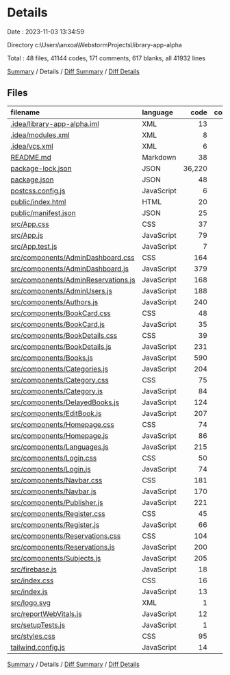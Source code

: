 # Details

Date : 2023-11-03 13:34:59

Directory c:\\Users\\anxoa\\WebstormProjects\\library-app-alpha

Total : 48 files,  41144 codes, 171 comments, 617 blanks, all 41932 lines

[Summary](results.md) / Details / [Diff Summary](diff.md) / [Diff Details](diff-details.md)

## Files
| filename | language | code | comment | blank | total |
| :--- | :--- | ---: | ---: | ---: | ---: |
| [.idea/library-app-alpha.iml](/.idea/library-app-alpha.iml) | XML | 13 | 0 | 0 | 13 |
| [.idea/modules.xml](/.idea/modules.xml) | XML | 8 | 0 | 0 | 8 |
| [.idea/vcs.xml](/.idea/vcs.xml) | XML | 6 | 0 | 0 | 6 |
| [README.md](/README.md) | Markdown | 38 | 0 | 33 | 71 |
| [package-lock.json](/package-lock.json) | JSON | 36,220 | 0 | 1 | 36,221 |
| [package.json](/package.json) | JSON | 48 | 0 | 1 | 49 |
| [postcss.config.js](/postcss.config.js) | JavaScript | 6 | 0 | 1 | 7 |
| [public/index.html](/public/index.html) | HTML | 20 | 23 | 1 | 44 |
| [public/manifest.json](/public/manifest.json) | JSON | 25 | 0 | 1 | 26 |
| [src/App.css](/src/App.css) | CSS | 37 | 0 | 7 | 44 |
| [src/App.js](/src/App.js) | JavaScript | 79 | 1 | 8 | 88 |
| [src/App.test.js](/src/App.test.js) | JavaScript | 7 | 0 | 2 | 9 |
| [src/components/AdminDashboard.css](/src/components/AdminDashboard.css) | CSS | 164 | 9 | 25 | 198 |
| [src/components/AdminDashboard.js](/src/components/AdminDashboard.js) | JavaScript | 379 | 3 | 25 | 407 |
| [src/components/AdminReservations.js](/src/components/AdminReservations.js) | JavaScript | 168 | 3 | 25 | 196 |
| [src/components/AdminUsers.js](/src/components/AdminUsers.js) | JavaScript | 188 | 3 | 21 | 212 |
| [src/components/Authors.js](/src/components/Authors.js) | JavaScript | 240 | 8 | 24 | 272 |
| [src/components/BookCard.css](/src/components/BookCard.css) | CSS | 48 | 6 | 9 | 63 |
| [src/components/BookCard.js](/src/components/BookCard.js) | JavaScript | 35 | 1 | 4 | 40 |
| [src/components/BookDetails.css](/src/components/BookDetails.css) | CSS | 39 | 5 | 6 | 50 |
| [src/components/BookDetails.js](/src/components/BookDetails.js) | JavaScript | 231 | 10 | 32 | 273 |
| [src/components/Books.js](/src/components/Books.js) | JavaScript | 590 | 10 | 48 | 648 |
| [src/components/Categories.js](/src/components/Categories.js) | JavaScript | 204 | 8 | 24 | 236 |
| [src/components/Category.css](/src/components/Category.css) | CSS | 75 | 2 | 14 | 91 |
| [src/components/Category.js](/src/components/Category.js) | JavaScript | 84 | 0 | 13 | 97 |
| [src/components/DelayedBooks.js](/src/components/DelayedBooks.js) | JavaScript | 124 | 0 | 19 | 143 |
| [src/components/EditBook.js](/src/components/EditBook.js) | JavaScript | 207 | 4 | 14 | 225 |
| [src/components/Homepage.css](/src/components/Homepage.css) | CSS | 74 | 3 | 13 | 90 |
| [src/components/Homepage.js](/src/components/Homepage.js) | JavaScript | 86 | 3 | 12 | 101 |
| [src/components/Languages.js](/src/components/Languages.js) | JavaScript | 215 | 8 | 24 | 247 |
| [src/components/Login.css](/src/components/Login.css) | CSS | 50 | 1 | 9 | 60 |
| [src/components/Login.js](/src/components/Login.js) | JavaScript | 74 | 3 | 11 | 88 |
| [src/components/Navbar.css](/src/components/Navbar.css) | CSS | 181 | 13 | 31 | 225 |
| [src/components/Navbar.js](/src/components/Navbar.js) | JavaScript | 170 | 1 | 13 | 184 |
| [src/components/Publisher.js](/src/components/Publisher.js) | JavaScript | 221 | 8 | 24 | 253 |
| [src/components/Register.css](/src/components/Register.css) | CSS | 45 | 1 | 8 | 54 |
| [src/components/Register.js](/src/components/Register.js) | JavaScript | 66 | 1 | 8 | 75 |
| [src/components/Reservations.css](/src/components/Reservations.css) | CSS | 104 | 1 | 17 | 122 |
| [src/components/Reservations.js](/src/components/Reservations.js) | JavaScript | 200 | 0 | 20 | 220 |
| [src/components/Subjects.js](/src/components/Subjects.js) | JavaScript | 205 | 8 | 24 | 237 |
| [src/firebase.js](/src/firebase.js) | JavaScript | 18 | 1 | 4 | 23 |
| [src/index.css](/src/index.css) | CSS | 16 | 0 | 3 | 19 |
| [src/index.js](/src/index.js) | JavaScript | 13 | 3 | 3 | 19 |
| [src/logo.svg](/src/logo.svg) | XML | 1 | 0 | 0 | 1 |
| [src/reportWebVitals.js](/src/reportWebVitals.js) | JavaScript | 12 | 0 | 2 | 14 |
| [src/setupTests.js](/src/setupTests.js) | JavaScript | 1 | 4 | 1 | 6 |
| [src/styles.css](/src/styles.css) | CSS | 95 | 15 | 28 | 138 |
| [tailwind.config.js](/tailwind.config.js) | JavaScript | 14 | 1 | 4 | 19 |

[Summary](results.md) / Details / [Diff Summary](diff.md) / [Diff Details](diff-details.md)